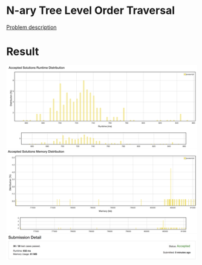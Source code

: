 # N-ary Tree Level Order Traversal

[Problem description](https://leetcode.com/problems/n-ary-tree-level-order-traversal/description)

# Result

![result_runtime](result_runtime.png)
![result_space1](result_space1.png)
![result_space2](result_space2.png)
